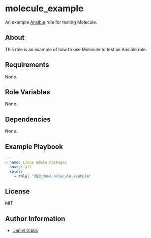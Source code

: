 # molecule_example

An example [Ansible](https://www.ansible.com) role for testing Molecule.

## About

This role is an example of how to use Molecule to test an Ansible role.

## Requirements

None.

## Role Variables

None.

## Dependencies

None.

## Example Playbook

```yaml
---
- name: Linux Admin Packages
  hosts: all
  roles:
    - role: "dgibbs64.molecule_example"
```

## License

MIT

## Author Information

- [Daniel Gibbs](https://danielgibbs.co.uk)
